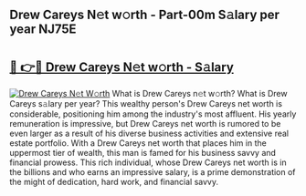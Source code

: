 ## Drew Careys N𝚎t w𝚘rth - Part-00m S𝚊lary per year NJ75E

# <h2><a href="http://gc4579.nevu.top/?p=Drew+Careys">🔗 👉🔴 Drew Careys N𝚎t w𝚘rth - S𝚊lary</a></h2>

[![Drew Careys N𝚎t W𝚘rth](https://i.imgur.com/Oavwk0R.jpeg)](http://gc4579.nevu.top/?p=Drew+Careys)
What is Drew Careys n𝚎t w𝚘rth? What is Drew Careys s𝚊lary per year?
This wealthy person's Drew Careys net worth is considerable, positioning him among the industry's most affluent. His yearly remuneration is impressive, but Drew Careys net worth is rumored to be even larger as a result of his diverse business activities and extensive real estate portfolio. With a Drew Careys net worth that places him in the uppermost tier of wealth, this man is famed for his business savvy and financial prowess. This rich individual, whose Drew Careys net worth is in the billions and who earns an impressive salary, is a prime demonstration of the might of dedication, hard work, and financial savvy.
